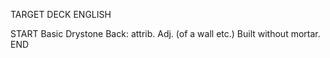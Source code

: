TARGET DECK
ENGLISH

START
Basic
Drystone
Back: attrib. Adj. (of a wall etc.) Built without mortar.
END
